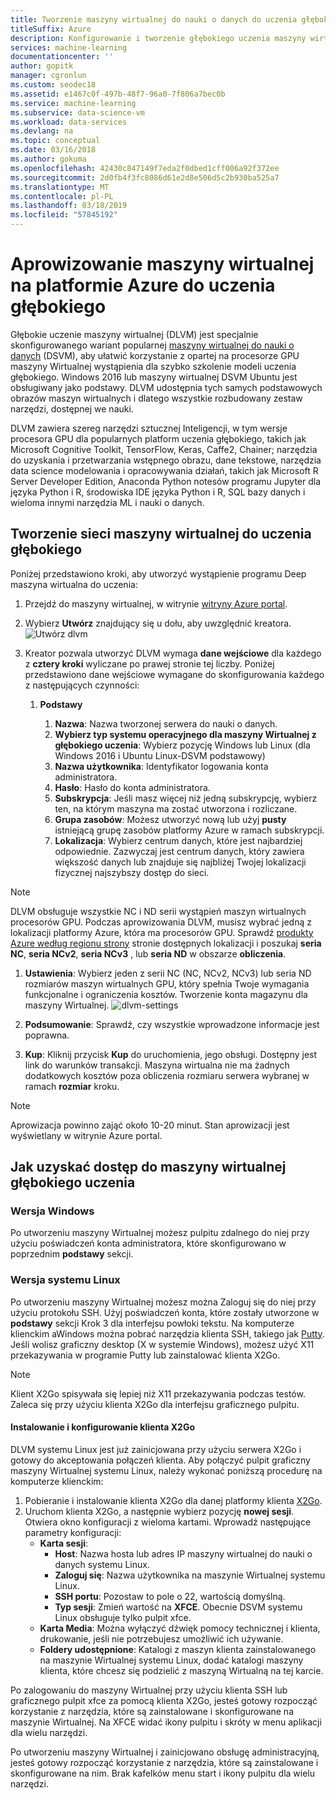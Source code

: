 ```yaml
---
title: Tworzenie maszyny wirtualnej do nauki o danych do uczenia głębokiego
titleSuffix: Azure
description: Konfigurowanie i tworzenie głębokiego uczenia maszyny wirtualnej analizy danych na platformie Azure, analizy i uczenia maszynowego.
services: machine-learning
documentationcenter: ''
author: gopitk
manager: cgronlun
ms.custom: seodec18
ms.assetid: e1467c0f-497b-48f7-96a0-7f806a7bec0b
ms.service: machine-learning
ms.subservice: data-science-vm
ms.workload: data-services
ms.devlang: na
ms.topic: conceptual
ms.date: 03/16/2018
ms.author: gokuma
ms.openlocfilehash: 42430c847149f7eda2f0dbed1cff006a92f372ee
ms.sourcegitcommit: 2d0fb4f3fc8086d61e2d8e506d5c2b930ba525a7
ms.translationtype: MT
ms.contentlocale: pl-PL
ms.lasthandoff: 03/18/2019
ms.locfileid: "57845192"
---
```

# <a name="provision-a-deep-learning-virtual-machine-on-azure"></a>Aprowizowanie maszyny wirtualnej na platformie Azure do uczenia głębokiego 

Głębokie uczenie maszyny wirtualnej (DLVM) jest specjalnie skonfigurowanego wariant popularnej [maszyny wirtualnej do nauki o danych](https://aka.ms/dsvm) (DSVM), aby ułatwić korzystanie z opartej na procesorze GPU maszyny Wirtualnej wystąpienia dla szybko szkolenie modeli uczenia głębokiego. Windows 2016 lub maszyny wirtualnej DSVM Ubuntu jest obsługiwany jako podstawy. DLVM udostępnia tych samych podstawowych obrazów maszyn wirtualnych i dlatego wszystkie rozbudowany zestaw narzędzi, dostępnej we nauki. 

DLVM zawiera szereg narzędzi sztucznej Inteligencji, w tym wersje procesora GPU dla popularnych platform uczenia głębokiego, takich jak Microsoft Cognitive Toolkit, TensorFlow, Keras, Caffe2, Chainer; narzędzia do uzyskania i przetwarzania wstępnego obrazu, dane tekstowe, narzędzia data science modelowania i opracowywania działań, takich jak Microsoft R Server Developer Edition, Anaconda Python notesów programu Jupyter dla języka Python i R, środowiska IDE języka Python i R, SQL bazy danych i wieloma innymi narzędzia ML i nauki o danych. 

## <a name="create-your-deep-learning-virtual-machine"></a>Tworzenie sieci maszyny wirtualnej do uczenia głębokiego
Poniżej przedstawiono kroki, aby utworzyć wystąpienie programu Deep maszyna wirtualna do uczenia: 

1. Przejdź do maszyny wirtualnej, w witrynie [witryny Azure portal](https://portal.azure.com/#create/microsoft-ads.dsvm-deep-learningtoolkit
).
2. Wybierz **Utwórz** znajdujący się u dołu, aby uwzględnić kreatora.![ Utwórz dlvm](./media/dlvm-provision-wizard.PNG)
3. Kreator pozwala utworzyć DLVM wymaga **dane wejściowe** dla każdego z **cztery kroki** wyliczane po prawej stronie tej liczby. Poniżej przedstawiono dane wejściowe wymagane do skonfigurowania każdego z następujących czynności:
   
   1. **Podstawy**
      
      1. **Nazwa**: Nazwa tworzonej serwera do nauki o danych.
      2. **Wybierz typ systemu operacyjnego dla maszyny Wirtualnej z głębokiego uczenia**: Wybierz pozycję Windows lub Linux (dla Windows 2016 i Ubuntu Linux-DSVM podstawowy)
      2. **Nazwa użytkownika**: Identyfikator logowania konta administratora.
      3. **Hasło**: Hasło do konta administratora.
      4. **Subskrypcja**: Jeśli masz więcej niż jedną subskrypcję, wybierz ten, na którym maszyna ma zostać utworzona i rozliczane.
      5. **Grupa zasobów**: Możesz utworzyć nową lub użyj **pusty** istniejącą grupę zasobów platformy Azure w ramach subskrypcji.
      6. **Lokalizacja**: Wybierz centrum danych, które jest najbardziej odpowiednie. Zazwyczaj jest centrum danych, który zawiera większość danych lub znajduje się najbliżej Twojej lokalizacji fizycznej najszybszy dostęp do sieci. 
      
> [!NOTE]
> DLVM obsługuje wszystkie NC i ND serii wystąpień maszyn wirtualnych procesorów GPU. Podczas aprowizowania DLVM, musisz wybrać jedną z lokalizacji platformy Azure, która ma procesorów GPU. Sprawdź [produkty Azure według regionu strony](https://azure.microsoft.com/regions/services/) stronie dostępnych lokalizacji i poszukaj **seria NC**, **seria NCv2**, **seria NCv3** , lub **seria ND** w obszarze **obliczenia**. 

1. **Ustawienia**: Wybierz jeden z serii NC (NC, NCv2, NCv3) lub seria ND rozmiarów maszyn wirtualnych GPU, który spełnia Twoje wymagania funkcjonalne i ograniczenia kosztów. Tworzenie konta magazynu dla maszyny Wirtualnej.  ![dlvm-settings](./media/dlvm-provision-step-2.PNG)
   
1. **Podsumowanie**: Sprawdź, czy wszystkie wprowadzone informacje jest poprawna.
1. **Kup**: Kliknij przycisk **Kup** do uruchomienia, jego obsługi. Dostępny jest link do warunków transakcji. Maszyna wirtualna nie ma żadnych dodatkowych kosztów poza obliczenia rozmiaru serwera wybranej w ramach **rozmiar** kroku. 

> [!NOTE]
> Aprowizacja powinno zająć około 10-20 minut. Stan aprowizacji jest wyświetlany w witrynie Azure portal.
> 


## <a name="how-to-access-the-deep-learning-virtual-machine"></a>Jak uzyskać dostęp do maszyny wirtualnej głębokiego uczenia

### <a name="windows-edition"></a>Wersja Windows
Po utworzeniu maszyny Wirtualnej możesz pulpitu zdalnego do niej przy użyciu poświadczeń konta administratora, które skonfigurowano w poprzednim **podstawy** sekcji. 

### <a name="linux-edition"></a>Wersja systemu Linux

Po utworzeniu maszyny Wirtualnej możesz można Zaloguj się do niej przy użyciu protokołu SSH. Użyj poświadczeń konta, które zostały utworzone w **podstawy** sekcji Krok 3 dla interfejsu powłoki tekstu. Na komputerze klienckim aWindows można pobrać narzędzia klienta SSH, takiego jak [Putty](https://www.putty.org). Jeśli wolisz graficzny desktop (X w systemie Windows), możesz użyć X11 przekazywania w programie Putty lub zainstalować klienta X2Go.

> [!NOTE]
> Klient X2Go spisywała się lepiej niż X11 przekazywania podczas testów. Zaleca się przy użyciu klienta X2Go dla interfejsu graficznego pulpitu.
> 
> 

#### <a name="installing-and-configuring-x2go-client"></a>Instalowanie i konfigurowanie klienta X2Go
DLVM systemu Linux jest już zainicjowana przy użyciu serwera X2Go i gotowy do akceptowania połączeń klienta. Aby połączyć pulpit graficzny maszyny Wirtualnej systemu Linux, należy wykonać poniższą procedurę na komputerze klienckim:

1. Pobieranie i instalowanie klienta X2Go dla danej platformy klienta [X2Go](https://wiki.x2go.org/doku.php/doc:installation:x2goclient).    
2. Uruchom klienta X2Go, a następnie wybierz pozycję **nowej sesji**. Otwiera okno konfiguracji z wieloma kartami. Wprowadź następujące parametry konfiguracji:
   * **Karta sesji**:
     * **Host**: Nazwa hosta lub adres IP maszyny wirtualnej do nauki o danych systemu Linux.
     * **Zaloguj się**: Nazwa użytkownika na maszynie Wirtualnej systemu Linux.
     * **SSH portu**: Pozostaw to pole o 22, wartością domyślną.
     * **Typ sesji**: Zmień wartość na **XFCE**. Obecnie DSVM systemu Linux obsługuje tylko pulpit xfce.
   * **Karta Media**: Można wyłączyć dźwięk pomocy technicznej i klienta, drukowanie, jeśli nie potrzebujesz umożliwić ich używanie.
   * **Foldery udostępnione**: Katalogi z maszyn klienta zainstalowanego na maszynie Wirtualnej systemu Linux, dodać katalogi maszyny klienta, które chcesz się podzielić z maszyną Wirtualną na tej karcie.

Po zalogowaniu do maszyny Wirtualnej przy użyciu klienta SSH lub graficznego pulpit xfce za pomocą klienta X2Go, jesteś gotowy rozpocząć korzystanie z narzędzia, które są zainstalowane i skonfigurowane na maszynie Wirtualnej. Na XFCE widać ikony pulpitu i skróty w menu aplikacji dla wielu narzędzi.

Po utworzeniu maszyny Wirtualnej i zainicjowano obsługę administracyjną, jesteś gotowy rozpocząć korzystanie z narzędzia, które są zainstalowane i skonfigurowane na nim. Brak kafelków menu start i ikony pulpitu dla wielu narzędzi. 
